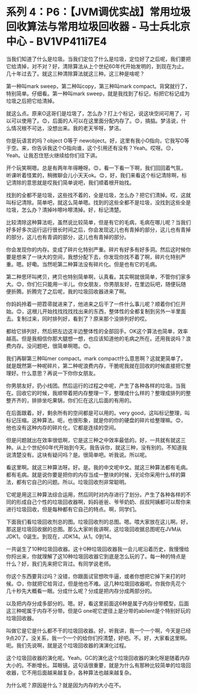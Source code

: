 # 系列 4：P6：【JVM调优实战】常用垃圾回收算法与常用垃圾回收器 - 马士兵北京中心 - BV1VP411i7E4

当我们知道了什么是垃圾。当我们定位了什么是垃圾，定位好了之后呢，我们要把它给清掉，对不对？好，清除算法从上个世纪60年代开始发明的，到现在为止。几十年过去了。就这三种清除算法就这三种。这三种是啥呢？

第一种叫mark sweep，第二种叫copy，第三种叫mark compact。背窝就行了，特别简单。仔细看。第一种叫mark sweep，就是我找到了标记，标把它标记成为垃圾之后把它给清掉。

就这么点。原来O这哥们是垃圾了，怎么办？打上个标记，说这块空间可用了，可以可以使用了。😊，后面的人可以在这里面分配内存了。😊，搞掂。梦洁说，什么情况根不可达，没想出来。我的老天爷呀，梦洁。

你是玩语言的吗？object O等于 newobject。好，这里有我小O指向，它我写O等于空。来，你告诉我这个O指向谁，这个引用还有没有？Yeah。哎呀。😔，Yeah。让我忍住怒火继续给你们往下讲。

开个玩笑啊嗯。总是有两年年得睡呀。😊，看一下看一下啊，我们回回着气氛，听课听着怪累的，稍微聊会儿小天天ok。😊，好，我们来看这个标记清除啊，标记清除的意思就是哎我们简单说吧，我们顺着根开始找。

找到的全都不是垃圾，这些找不着的，全是垃圾，怎么办？把它们清掉。哎，这就叫标记清除。简单吧，就这么简单嗯。找到的这些全都不是垃圾，没找到这些全是垃圾，怎么办？清掉咔嚓咔嚓清掉。好，标记清楚。

比较清除这种算法呃，虽然说比较简单，但是有它的毛病，毛病在哪儿呢？当我们好多好多次运行运行很长时间之后，你会发现这儿也有青掉的部分，这儿也有青掉的部分，这儿也有青调的部分，这儿也有青掉的部分。

你会发现你的内存。变成了碎片化特别严重。碎片有好多有好多洞。然后这时候你要是想来了一块大的空间，我想分配下去，你发现你找不着了啊，碎片化特别严重。嗯。好嘞。当然呃第二种算法没有碎片化。但是也有它的毛病。

第二种思环叫拷贝，拷贝也特别简单啊，认真看。其实啊就很简单，不管你们家多大。😊，你们仨只能用一半儿。你女朋友，你男朋友好，在里边玩吧，随便玩随便折腾。折腾完了之后呢，我的垃圾回收器进来了啊。

你妈妈拎着一把笤帚就进来了，他进来之后干了一件什么事儿呢？顺着你们仨开始。😊，这根儿开始找找找找找出来的东西，整体性的全都复制到另外一半里面去。复制过来，同时排列好，看到了？原来那个没排列好的哎。

都给它排列好，然后把左边这半边整体性的全部回手。OK这个算法也简单，效率越高。但是我相信你那大腿想一想，也应该知道他的毛病之所在。还用我说吗？浪费内存。没问题吧，很简单啊嗯。😊。

我们再聊第三种叫mer compact。mark compact什么意思啊？这就更简单了。就是既然第一种呢碎片，第二种呢浪费内存，干脆呢我就在回收的时候直接把它整理好。什么意思？再说一下你你女朋友。

你男朋友好，扔小线团。然后运行的过程之中呢，产生了各种各样的垃圾。当我在。回收它的时候，我顺带着把内存整理一下，整理成什么样的？整理成排列的整整齐齐的，排排坐吃果锅，你们仨在这儿后面的有用的。

在后面跟着。好，剩余所有的空间都是可以用的。very good，这叫标记整理，叫标记压缩。这种算法。呃，也很形象，就是你的你的硬盘的碎片给整理嘛。😊，他也没有这种内存的碎片化，它都是连续的空间。

但是问题就出在效率很低啊，它是这三种之中效率最低的。好，一共就有就这三种。从上个世纪60年代开始到今天。我告诉你，就这三种，没有别的。不知道我说清楚没有。这块有疑问吗？是。很简单吧。听我说。所以呢。

看这里啊。就这三种算法呀。好。是。我的中文呢中文。就这三种算法都有毛病。都有毛病。就是说你要是把你的内存当成一整块的时候，无论你采用什么样的算法，都有它自己的问题。所以。垃圾回收剂非常聪明。

它呢是用这三种算法综合运用，然后同时对内存进行了划分。产生了各种各样的不同的形成自己个性的垃圾回收器啊，妈妈爸爸、爷爷奶奶、叔叔阿姨都可以帮你来进行垃圾回收，但是每种都有它自己的特点。啊，同学们。

下面我们看垃圾回收剂总的图。垃圾回收剂的总图。嗯。喂大家放在这儿啊。好，那这是垃圾回收据的总图。那么大家听我讲啊，这垃圾回收据总图呢在JVM从JDK1。0诞生。到现在，JDK14。从1。0到14。

一共诞生了10种垃圾回收器。这十0种垃圾回收器我一会儿呢沿着历史，我慢慢给你捋出来，你就理解了这10种垃圾回收器它到底是怎么玩的了。每一种的特点是什么？好，我们先来把它背过。有同学说老师。

你这个东西要背过吗？没错，你跟面试官想吹牛逼，或者你想把它掉下来打的时候。😊，你就把它给背过，但是他也不难。这几种垃圾回收器呢。你我你先花个几十秒先大概看一眼。分成什么呢？分成是把内存分成两部分的。

以及把内存分成多部分的。嗯。好，看这里前面这6种是属于内存分带模型，后面这三种呢属于内存不分带。但是G one呢它逻径上是分带的abilent是个特别好玩的垃圾回收器。

叫做它是它是什么都不干的垃圾回收器。好，听我讲，我一个一个啊，今天是已经9点20了。没关系，我一个一个的给你们捋清楚，好吧。不。好，大家看这里啊。呃。我们先说啊，就是这个垃圾回收器的演演化过程。

这个垃圾回收器的演化呢。Yeah。GC的演化这个垃圾回收器的演化呀是随着内存大小的。不断增长。耳眼镜。这句话很重要，就是为什么有那种比较简单的垃圾回收器，它不用后面越来越复杂，各种算法也越来越复杂。

为什么呢？原因是什么？就是因为内存的大小在不。